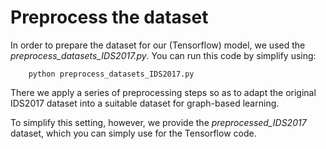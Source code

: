 # Preprocess the dataset
In order to prepare the dataset for our (Tensorflow) model, we used the *preprocess_datasets_IDS2017.py*. You can run this code by simplify using:
```
    python preprocess_datasets_IDS2017.py
```

There we apply a series of preprocessing steps so as to adapt the original IDS2017 dataset into a suitable dataset for graph-based learning.

To simplify this setting, however, we provide the *preprocessed_IDS2017* dataset, which you can simply use for the Tensorflow code.